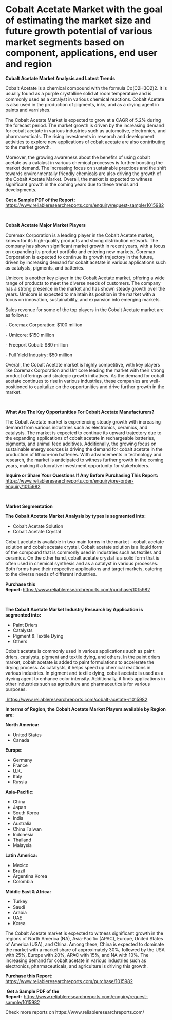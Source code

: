 <p><h1>Cobalt Acetate Market with the goal of estimating the market size and future growth potential of various market segments based on component, applications, end user and region</h1></p><p><strong>Cobalt Acetate Market Analysis and Latest Trends</strong></p>
<p><p>Cobalt Acetate is a chemical compound with the formula Co(C2H3O2)2. It is usually found as a purple crystalline solid at room temperature and is commonly used as a catalyst in various chemical reactions. Cobalt Acetate is also used in the production of pigments, inks, and as a drying agent in paints and varnishes.</p><p>The Cobalt Acetate Market is expected to grow at a CAGR of 5.2% during the forecast period. The market growth is driven by the increasing demand for cobalt acetate in various industries such as automotive, electronics, and pharmaceuticals. The rising investments in research and development activities to explore new applications of cobalt acetate are also contributing to the market growth.</p><p>Moreover, the growing awareness about the benefits of using cobalt acetate as a catalyst in various chemical processes is further boosting the market demand. The increasing focus on sustainable practices and the shift towards environmentally friendly chemicals are also driving the growth of the Cobalt Acetate Market. Overall, the market is expected to witness significant growth in the coming years due to these trends and developments.</p></p>
<p><strong>Get a Sample PDF of the Report:&nbsp;</strong> <a href="https://www.reliableresearchreports.com/enquiry/request-sample/1015982">https://www.reliableresearchreports.com/enquiry/request-sample/1015982</a></p>
<p>&nbsp;</p>
<p><strong>Cobalt Acetate Major Market Players</strong></p>
<p><p>Coremax Corporation is a leading player in the Cobalt Acetate market, known for its high-quality products and strong distribution network. The company has shown significant market growth in recent years, with a focus on expanding its product portfolio and entering new markets. Coremax Corporation is expected to continue its growth trajectory in the future, driven by increasing demand for cobalt acetate in various applications such as catalysts, pigments, and batteries.</p><p>Umicore is another key player in the Cobalt Acetate market, offering a wide range of products to meet the diverse needs of customers. The company has a strong presence in the market and has shown steady growth over the years. Umicore is expected to maintain its position in the market with a focus on innovation, sustainability, and expansion into emerging markets.</p><p>Sales revenue for some of the top players in the Cobalt Acetate market are as follows:</p><p>- Coremax Corporation: $100 million</p><p>- Umicore: $150 million</p><p>- Freeport Cobalt: $80 million</p><p>- Full Yield Industry: $50 million</p><p>Overall, the Cobalt Acetate market is highly competitive, with key players like Coremax Corporation and Umicore leading the market with their strong product offerings and strategic growth initiatives. As the demand for cobalt acetate continues to rise in various industries, these companies are well-positioned to capitalize on the opportunities and drive further growth in the market.</p></p>
<p>&nbsp;</p>
<p><strong>What Are The Key Opportunities For Cobalt Acetate Manufacturers?</strong></p>
<p><p>The Cobalt Acetate market is experiencing steady growth with increasing demand from various industries such as electronics, ceramics, and catalysts. The market is expected to continue its upward trajectory due to the expanding applications of cobalt acetate in rechargeable batteries, pigments, and animal feed additives. Additionally, the growing focus on sustainable energy sources is driving the demand for cobalt acetate in the production of lithium-ion batteries. With advancements in technology and research, the market is anticipated to witness further growth in the coming years, making it a lucrative investment opportunity for stakeholders.</p></p>
<p><strong>Inquire or Share Your Questions If Any Before Purchasing This Report:</strong> <a href="https://www.reliableresearchreports.com/enquiry/pre-order-enquiry/1015982">https://www.reliableresearchreports.com/enquiry/pre-order-enquiry/1015982</a></p>
<p>&nbsp;</p>
<p><strong>Market Segmentation</strong></p>
<p><strong>The Cobalt Acetate Market Analysis by types is segmented into:</strong></p>
<p><ul><li>Cobalt Acetate Solution</li><li>Cobalt Acetate Crystal</li></ul></p>
<p><p>Cobalt acetate is available in two main forms in the market - cobalt acetate solution and cobalt acetate crystal. Cobalt acetate solution is a liquid form of the compound that is commonly used in industries such as textiles and ceramics. On the other hand, cobalt acetate crystal is a solid form that is often used in chemical synthesis and as a catalyst in various processes. Both forms have their respective applications and target markets, catering to the diverse needs of different industries.</p></p>
<p><strong>Purchase this Report:&nbsp;</strong><a href="https://www.reliableresearchreports.com/purchase/1015982">https://www.reliableresearchreports.com/purchase/1015982</a></p>
<p>&nbsp;</p>
<p><strong>The Cobalt Acetate Market Industry Research by Application is segmented into:</strong></p>
<p><ul><li>Paint Driers</li><li>Catalysts</li><li>Pigment & Textile Dying</li><li>Others</li></ul></p>
<p><p>Cobalt acetate is commonly used in various applications such as paint driers, catalysts, pigment and textile dying, and others. In the paint driers market, cobalt acetate is added to paint formulations to accelerate the drying process. As catalysts, it helps speed up chemical reactions in various industries. In pigment and textile dying, cobalt acetate is used as a dyeing agent to enhance color intensity. Additionally, it finds applications in other industries such as agriculture and pharmaceuticals for various purposes.</p></p>
<p><a href="https://www.reliableresearchreports.com/cobalt-acetate-r1015982">&nbsp;https://www.reliableresearchreports.com/cobalt-acetate-r1015982</a></p>
<p><strong>In terms of Region, the Cobalt Acetate Market Players available by Region are:</strong></p>
<p>
    <p> <strong> North America: </strong>
        <ul>
            <li>United States</li>
            <li>Canada</li>
        </ul>
        </p> 
    <p> <strong> Europe: </strong>
        <ul>
            <li>Germany</li>
            <li>France</li>
            <li>U.K.</li>
            <li>Italy</li>
            <li>Russia</li>
        </ul>
        </p> 
    <p> <strong> Asia-Pacific: </strong>
        <ul>
            <li>China</li>
            <li>Japan</li>
            <li>South Korea</li>
            <li>India</li>
            <li>Australia</li>
            <li>China Taiwan</li>
            <li>Indonesia</li>
            <li>Thailand</li>
            <li>Malaysia</li>
        </ul>
        </p> 
    <p> <strong> Latin America: </strong>
        <ul>
            <li>Mexico</li>
            <li>Brazil</li>
            <li>Argentina Korea</li>
            <li>Colombia</li>
        </ul>
        </p> 
    <p> <strong> Middle East & Africa: </strong>
        <ul>
            <li>Turkey</li>
            <li>Saudi</li>
            <li>Arabia</li>
            <li>UAE</li>
            <li>Korea</li>
        </ul>
    </p>
    </p>
<p><p>The Cobalt Acetate market is expected to witness significant growth in the regions of North America (NA), Asia-Pacific (APAC), Europe, United States of America (USA), and China. Among these, China is expected to dominate the market with a market share of approximately 30%, followed by the USA with 25%, Europe with 20%, APAC with 15%, and NA with 10%. The increasing demand for cobalt acetate in various industries such as electronics, pharmaceuticals, and agriculture is driving this growth.</p></p>
<p><strong>Purchase this Report: </strong><a href="https://www.reliableresearchreports.com/purchase/1015982">https://www.reliableresearchreports.com/purchase/1015982</a></p>
<p>&nbsp;<strong>Get a Sample PDF of the Report:&nbsp;&nbsp;</strong><a href="https://www.reliableresearchreports.com/enquiry/request-sample/1015982">https://www.reliableresearchreports.com/enquiry/request-sample/1015982</a></p>
<p><strong></strong></p>
<p>Check more reports on https://www.reliableresearchreports.com/</p>